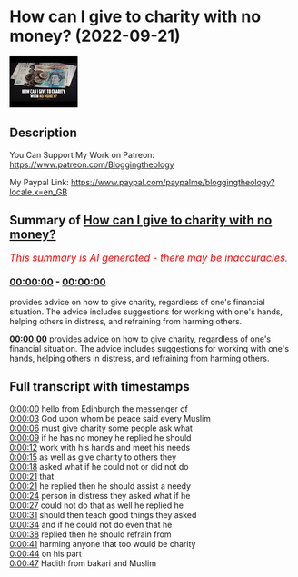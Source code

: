 # How can I give to charity with no money? (2022-09-21)

![alt How can I give to charity with no money?](eou5hLCwTGs.jpg "How can I give to charity with no money?")

## Description

You Can Support My Work on Patreon:
https://www.patreon.com/Bloggingtheology

My Paypal Link: 
https://www.paypal.com/paypalme/bloggingtheology?locale.x=en_GB

## Summary of [How can I give to charity with no money?](https://www.youtube.com/watch?v=eou5hLCwTGs)


*<span style="color:red; font-size:125%">This summary is AI generated - there may be inaccuracies</span>. [](/)*

### [00:00:00](https://www.youtube.com/watch?v=eou5hLCwTGs&t=0) - [00:00:00](https://www.youtube.com/watch?v=eou5hLCwTGs&t=0)

 provides advice on how to give charity, regardless of one's financial situation. The advice includes suggestions for working with one's hands, helping others in distress, and refraining from harming others.

**[00:00:00](https://www.youtube.com/watch?v=eou5hLCwTGs&t=0)**  provides advice on how to give charity, regardless of one's financial situation. The advice includes suggestions for working with one's hands, helping others in distress, and refraining from harming others.

## Full transcript with timestamps

[0:00:00](https://youtu.be/eou5hLCwTGs?t=0) hello from Edinburgh the messenger of  
[0:00:03](https://youtu.be/eou5hLCwTGs?t=3) God upon whom be peace said every Muslim  
[0:00:06](https://youtu.be/eou5hLCwTGs?t=6) must give charity some people ask what  
[0:00:09](https://youtu.be/eou5hLCwTGs?t=9) if he has no money he replied he should  
[0:00:12](https://youtu.be/eou5hLCwTGs?t=12) work with his hands and meet his needs  
[0:00:15](https://youtu.be/eou5hLCwTGs?t=15) as well as give charity to others they  
[0:00:18](https://youtu.be/eou5hLCwTGs?t=18) asked what if he could not or did not do  
[0:00:21](https://youtu.be/eou5hLCwTGs?t=21) that  
[0:00:21](https://youtu.be/eou5hLCwTGs?t=21) he replied then he should assist a needy  
[0:00:24](https://youtu.be/eou5hLCwTGs?t=24) person in distress they asked what if he  
[0:00:27](https://youtu.be/eou5hLCwTGs?t=27) could not do that as well he replied he  
[0:00:31](https://youtu.be/eou5hLCwTGs?t=31) should then teach good things they asked  
[0:00:34](https://youtu.be/eou5hLCwTGs?t=34) and if he could not do even that he  
[0:00:38](https://youtu.be/eou5hLCwTGs?t=38) replied then he should refrain from  
[0:00:41](https://youtu.be/eou5hLCwTGs?t=41) harming anyone that too would be charity  
[0:00:44](https://youtu.be/eou5hLCwTGs?t=44) on his part  
[0:00:47](https://youtu.be/eou5hLCwTGs?t=47) Hadith from bakari and Muslim  

